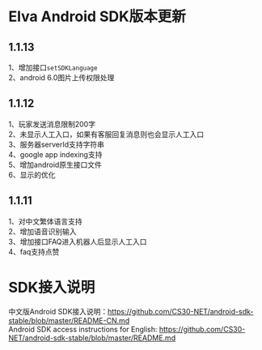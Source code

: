 # Elva Android SDK版本更新
## 1.1.13
  1、增加接口`setSDKLanguage`<br />
  2、android 6.0图片上传权限处理
## 1.1.12
  1、玩家发送消息限制200字<br />
  2、未显示人工入口，如果有客服回复消息则也会显示人工入口<br />
  3、服务器serverId支持字符串<br />
  4、google app indexing支持<br />
  5、增加android原生接口文件<br />
  6、显示的优化
## 1.1.11
  1、对中文繁体语言支持<br />
  2、增加语音识别输入<br />
  3、增加接口FAQ进入机器人后显示人工入口<br />
  4、faq支持点赞
# SDK接入说明

中文版Android SDK接入说明：https://github.com/CS30-NET/android-sdk-stable/blob/master/README-CN.md<br />
Android SDK access instructions for English: https://github.com/CS30-NET/android-sdk-stable/blob/master/README.md

